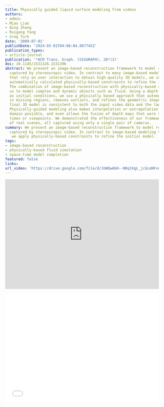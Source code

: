 ```yaml
---
title: Physically guided liquid surface modeling from videos
authors:
- admin
- Miao Liao
- Qing Zhang
- Ruigang Yang
- Greg Turk
date: '2009-07-01'
publishDate: '2024-03-01T04:06:04.807745Z'
publication_types:
- article-journal
publication: '*ACM Trans. Graph. (SIGGRAPH), 28*(3)'
doi: 10.1145/1531326.1531396
abstract: We present an image-based reconstruction framework to model real water scenes
  captured by stereoscopic video. In contrast to many image-based modeling techniques
  that rely on user interaction to obtain high-quality 3D models, we instead apply
  automatically calculated physically-based constraints to refine the initial model.
  The combination of image-based reconstruction with physically-based simulation allows
  us to model complex and dynamic objects such as fluid. Using a depth map sequence
  as initial conditions, we use a physically based approach that automatically fills
  in missing regions, removes outliers, and refines the geometric shape so that the
  final 3D model is consistent to both the input video data and the laws of physics.
  Physically-guided modeling also makes interpolation or extrapolation in the space-time
  domain possible, and even allows the fusion of depth maps that were taken at different
  times or viewpoints. We demonstrated the effectiveness of our framework with a number
  of real scenes, all captured using only a single pair of cameras.
summary: We present an image-based reconstruction framework to model real water scenes
  captured by stereoscopic video. In contrast to image-based modeling techniques,
   we apply physically-based constraints to refine the initial model.
tags:
- image-based reconstruction
- physically-based fluid simulation
- space-time model completion
featured: false
links:
url_video: 'https://drive.google.com/file/d/1UWQwAbH--N0qlKgL_jcGLmNFvnUnbDrF/view'
---
```


<p align="center">
<iframe width="100%" height="360" src="https://www.youtube.com/embed/QeVESnBEHYE?si=DYLSfQBuj7qm7lYt" title="YouTube video player" frameborder="0" allow="accelerometer; autoplay; clipboard-write; encrypted-media; gyroscope; picture-in-picture; web-share" allowfullscreen></iframe>
</p>
<p align="center">
<iframe width="100%" height="360" src="//player.bilibili.com/player.html?aid=682842325&bvid=BV17S4y1K7NZ&cid=563637318&p=1" scrolling="no" border="0" frameborder="no" framespacing="0" allowfullscreen="true"> </iframe>
</p>

